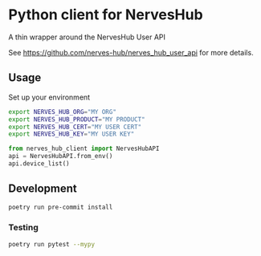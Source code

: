 # Python client for NervesHub

A thin wrapper around the NervesHub User API

See https://github.com/nerves-hub/nerves_hub_user_api for more details.

## Usage

Set up your environment

```bash
export NERVES_HUB_ORG="MY ORG"
export NERVES_HUB_PRODUCT="MY PRODUCT"
export NERVES_HUB_CERT="MY USER CERT"
export NERVES_HUB_KEY="MY USER KEY"
```

```python
from nerves_hub_client import NervesHubAPI
api = NervesHubAPI.from_env()
api.device_list()
```

## Development

```bash
poetry run pre-commit install
```

### Testing

```bash
poetry run pytest --mypy
```
